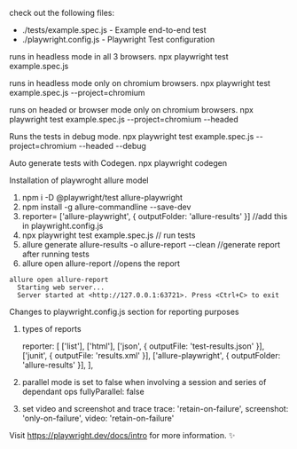 check out the following files:
  - ./tests/example.spec.js - Example end-to-end test
  - ./playwright.config.js - Playwright Test configuration

runs in headless mode in all 3 browsers.
  npx playwright test example.spec.js

runs in headless mode only on chromium browsers.
  npx playwright test example.spec.js --project=chromium

runs on headed or browser mode only on chromium browsers.
  npx playwright test example.spec.js --project=chromium --headed

Runs the tests in debug mode.
  npx playwright test example.spec.js --project=chromium --headed --debug

Auto generate tests with Codegen.
  npx playwright codegen

Installation of playwroght allure model
  1. npm i -D @playwright/test allure-playwright
  2. npm install -g allure-commandline --save-dev
  3. reporter= ['allure-playwright', { outputFolder: 'allure-results' }] //add this in playwright.config.js
  4. npx playwright test example.spec.js // run tests
  4. allure generate allure-results -o allure-report --clean //generate report after running tests
  5. allure open allure-report //opens the report

    allure open allure-report
      Starting web server...
      Server started at <http://127.0.0.1:63721>. Press <Ctrl+C> to exit  


Changes to playwright.config.js section for reporting purposes

1. types of reports 

    reporter: [
    ['list'],
    ['html'],
    ['json', { outputFile: 'test-results.json' }],
    ['junit', { outputFile: 'results.xml' }],
    ['allure-playwright', { outputFolder: 'allure-results' }],
  ],

  2. parallel mode is set to false when involving a session and series of dependant ops
      fullyParallel: false

  3. set video and screenshot and trace 
      trace: 'retain-on-failure',
      screenshot: 'only-on-failure',
      video: 'retain-on-failure'

Visit https://playwright.dev/docs/intro for more information. ✨